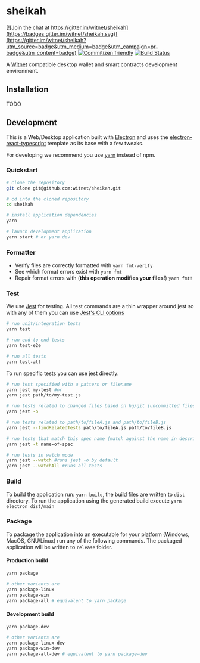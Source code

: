 # sheikah

[![Join the chat at https://gitter.im/witnet/sheikah](https://badges.gitter.im/witnet/sheikah.svg)](https://gitter.im/witnet/sheikah?utm_source=badge&utm_medium=badge&utm_campaign=pr-badge&utm_content=badge)
[![Commitizen friendly](https://img.shields.io/badge/commitizen-friendly-brightgreen.svg)](http://commitizen.github.io/cz-cli/)
[![Build Status](https://travis-ci.org/witnet/sheikah.svg?branch=master)](https://travis-ci.org/witnet/sheikah)

A [Witnet](https://witnet.io/) compatible desktop wallet and smart contracts development environment.

## Installation

TODO

## Development

This is a Web/Desktop application built with [Electron](https://electronjs.org/) and uses the [electron-react-typescript](https://github.com/iRath96/electron-react-typescript-boilerplate) template as its base with a few tweaks.

For developing we recommend you use [yarn](https://yarnpkg.com/en/) instead of npm.

### Quickstart

``` bash
# clone the repository
git clone git@github.com:witnet/sheikah.git

# cd into the cloned repository
cd sheikah

# install application dependencies
yarn

# launch development application
yarn start # or yarn dev
```

### Formatter

* Verify files are correctly formatted with `yarn fmt-verify`
* See which format errors exist with `yarn fmt`
* Repair format errors with (**this operation modifies your files!**) `yarn fmt!`

### Test

We use [Jest](https://facebook.github.io/jest/) for testing. All test commands are a thin wrapper around jest so with any of them you can use [Jest's CLI options](https://facebook.github.io/jest/docs/en/cli.html)

``` bash
# run unit/integration tests
yarn test

# run end-to-end tests
yarn test-e2e

# run all tests
yarn test-all
```

To run specific tests you can use jest directly:

``` bash
# run test specified with a pattern or filename
yarn jest my-test #or
yarn jest path/to/my-test.js

# run tests related to changed files based on hg/git (uncommitted files)
yarn jest -o

# run tests related to path/to/fileA.js and path/to/fileB.js
yarn jest --findRelatedTests path/to/fileA.js path/to/fileB.js

# run tests that match this spec name (match against the name in describe or test, basically).
yarn jest -t name-of-spec

# run tests in watch mode
yarn jest --watch #runs jest -o by default
yarn jest --watchAll #runs all tests
```

### Build

To build the application run: `yarn build`, the build files are written to `dist` directory. To run the application using the generated build execute `yarn electron dist/main`

### Package

To package the application into an executable for your platform (Windows, MacOS, GNU/Linux) run any of the following commands. The packaged application will be written to `release` folder.

#### Production build

``` bash
yarn package

# other variants are
yarn package-linux
yarn package-win
yarn package-all # equivalent to yarn package
```

#### Development build

``` bash
yarn package-dev

# other variants are
yarn package-linux-dev
yarn package-win-dev
yarn package-all-dev # equivalent to yarn package-dev
```
